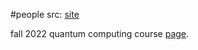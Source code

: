 #people 
src: [site](https://math.mit.edu/~shor)

fall 2022 quantum computing course [page](https://math.mit.edu/~shor/435-LN/).

